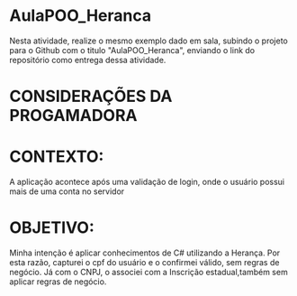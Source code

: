 # AulaPOO_Heranca
Nesta atividade, realize o mesmo exemplo dado em sala, subindo o projeto para o Github com o titulo "AulaPOO_Heranca", enviando o link do repositório como entrega dessa atividade.

# CONSIDERAÇÕES DA PROGAMADORA

# CONTEXTO: 
A aplicação acontece após uma validação de login, onde o usuário possui mais de uma conta no servidor

# OBJETIVO:
Minha intenção é aplicar conhecimentos de C# utilizando a Herança.
Por esta razão, capturei o cpf do usuário e o confirmei válido, sem regras de negócio. Já com o CNPJ, o associei com a Inscrição estadual,também sem aplicar regras de negócio.


